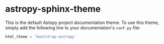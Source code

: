 # astropy-sphinx-theme

This is the default Astopy project documentation theme. To use this theme, simply add the following line to your documentation's ``conf.py`` file:

```python
html_theme = 'bootstrap-astropy'
```
